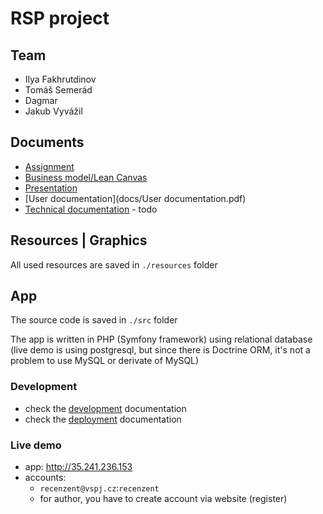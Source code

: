 # RSP project 

## Team

- Ilya Fakhrutdinov
- Tomáš Semerád
- Dagmar
- Jakub Vyvážil

## Documents

- [Assignment](docs/xRSP_zadani.pdf)
- [Business model/Lean Canvas](docs/LeanCanvas-LogosPolytechnikos.PNG)
- [Presentation](docs/LogosPolytechnikos_cv2.pptx)
- [User documentation](docs/User documentation.pdf)
- [Technical documentation]() - todo

## Resources | Graphics

All used resources are saved in `./resources` folder

## App

The source code is saved in `./src` folder

The app is written in PHP (Symfony framework) using relational database (live demo is using postgresql, but since there is Doctrine ORM, it's not a problem to use MySQL or derivate of MySQL) 

### Development 

- check the [development](docs/development.md) documentation
- check the [deployment](docs/deployment.md) documentation

### Live demo

- app: http://35.241.236.153
- accounts:
    - `recenzent@vspj.cz`:`recenzent`
    - for author, you have to create account via website (register)

